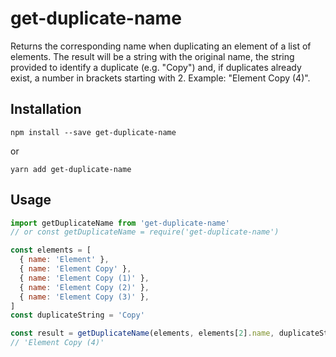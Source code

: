 # get-duplicate-name

Returns the corresponding name when duplicating an element of a list of elements. The result will be a string with the original name, the string provided to identify a duplicate (e.g. "Copy") and, if duplicates already exist, a number in brackets starting with 2. Example: "Element Copy (4)".

## Installation

```
npm install --save get-duplicate-name
```

or

```
yarn add get-duplicate-name
```

## Usage

```js
import getDuplicateName from 'get-duplicate-name'
// or const getDuplicateName = require('get-duplicate-name')

const elements = [
  { name: 'Element' },
  { name: 'Element Copy' },
  { name: 'Element Copy (1)' },
  { name: 'Element Copy (2)' },
  { name: 'Element Copy (3)' },
]
const duplicateString = 'Copy'

const result = getDuplicateName(elements, elements[2].name, duplicateString)
// 'Element Copy (4)'
```
